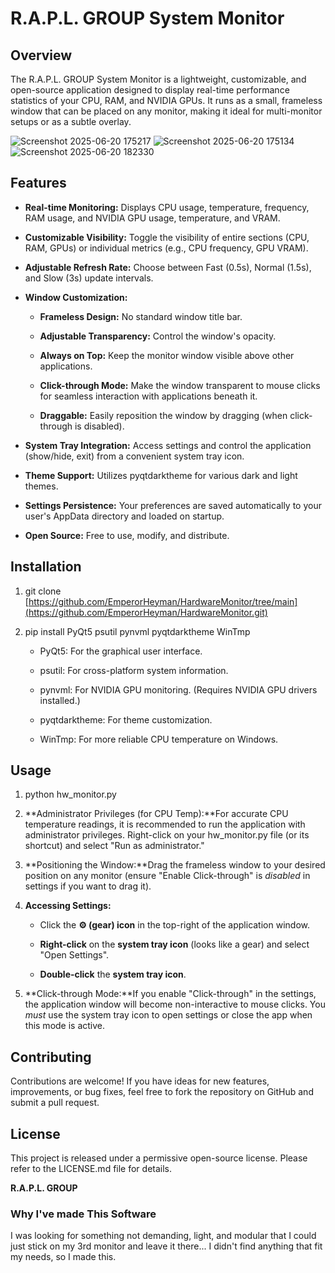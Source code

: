 R.A.P.L. GROUP System Monitor
=============================

Overview
--------

The R.A.P.L. GROUP System Monitor is a lightweight, customizable, and open-source application designed to display real-time performance statistics of your CPU, RAM, and NVIDIA GPUs. It runs as a small, frameless window that can be placed on any monitor, making it ideal for multi-monitor setups or as a subtle overlay.


![Screenshot 2025-06-20 175217](https://github.com/user-attachments/assets/94203ba4-e223-47c1-b736-f38cfd4f943f)
![Screenshot 2025-06-20 175134](https://github.com/user-attachments/assets/6e297f45-3fc4-4fe8-adf9-1e5c1c845e63)
![Screenshot 2025-06-20 182330](https://github.com/user-attachments/assets/34d52164-c9b1-4968-8318-2b39404b605f)


Features
--------

*   **Real-time Monitoring:** Displays CPU usage, temperature, frequency, RAM usage, and NVIDIA GPU usage, temperature, and VRAM.
    
*   **Customizable Visibility:** Toggle the visibility of entire sections (CPU, RAM, GPUs) or individual metrics (e.g., CPU frequency, GPU VRAM).
    
*   **Adjustable Refresh Rate:** Choose between Fast (0.5s), Normal (1.5s), and Slow (3s) update intervals.
    
*   **Window Customization:**
    
    *   **Frameless Design:** No standard window title bar.
        
    *   **Adjustable Transparency:** Control the window's opacity.
        
    *   **Always on Top:** Keep the monitor window visible above other applications.
        
    *   **Click-through Mode:** Make the window transparent to mouse clicks for seamless interaction with applications beneath it.
        
    *   **Draggable:** Easily reposition the window by dragging (when click-through is disabled).
        
*   **System Tray Integration:** Access settings and control the application (show/hide, exit) from a convenient system tray icon.
    
*   **Theme Support:** Utilizes pyqtdarktheme for various dark and light themes.
    
*   **Settings Persistence:** Your preferences are saved automatically to your user's AppData directory and loaded on startup.
    
*   **Open Source:** Free to use, modify, and distribute.
    

Installation
------------

1.  git clone [https://github.com/EmperorHeyman/HardwareMonitor/tree/main](https://github.com/EmperorHeyman/HardwareMonitor.git)
    
2.  pip install PyQt5 psutil pynvml pyqtdarktheme WinTmp
    
    *   PyQt5: For the graphical user interface.
        
    *   psutil: For cross-platform system information.
        
    *   pynvml: For NVIDIA GPU monitoring. (Requires NVIDIA GPU drivers installed.)
        
    *   pyqtdarktheme: For theme customization.
        
    *   WinTmp: For more reliable CPU temperature on Windows.
        

Usage
-----

1.  python hw\_monitor.py
    
2.  **Administrator Privileges (for CPU Temp):**For accurate CPU temperature readings, it is recommended to run the application with administrator privileges. Right-click on your hw\_monitor.py file (or its shortcut) and select "Run as administrator."
    
3.  **Positioning the Window:**Drag the frameless window to your desired position on any monitor (ensure "Enable Click-through" is _disabled_ in settings if you want to drag it).
    
4.  **Accessing Settings:**
    
    *   Click the **⚙ (gear) icon** in the top-right of the application window.
        
    *   **Right-click** on the **system tray icon** (looks like a gear) and select "Open Settings".
        
    *   **Double-click** the **system tray icon**.
        
5.  **Click-through Mode:**If you enable "Click-through" in the settings, the application window will become non-interactive to mouse clicks. You _must_ use the system tray icon to open settings or close the app when this mode is active.
    

Contributing
------------

Contributions are welcome! If you have ideas for new features, improvements, or bug fixes, feel free to fork the repository on GitHub and submit a pull request.


License
-------

This project is released under a permissive open-source license. Please refer to the LICENSE.md file for details.

**R.A.P.L. GROUP**

### Why I've made This Software
I was looking for something not demanding, light, and modular that I could just stick on my 3rd monitor and leave it there... I didn't find anything that fit my needs, so I made this.

